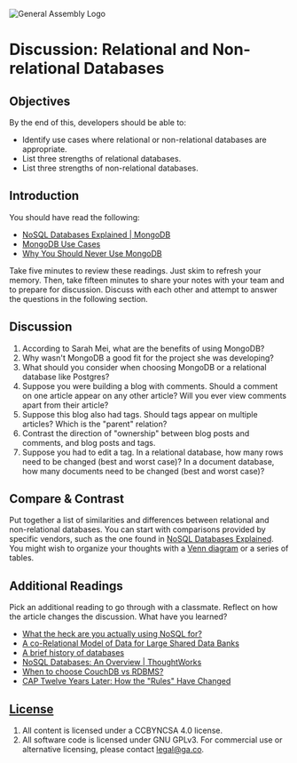 ![General Assembly Logo](https://camo.githubusercontent.com/1a91b05b8f4d44b5bbfb83abac2b0996d8e26c92/687474703a2f2f692e696d6775722e636f6d2f6b6538555354712e706e67)

# Discussion: Relational and Non-relational Databases

## Objectives

By the end of this, developers should be able to:

- Identify use cases where relational or non-relational databases are
    appropriate.
- List three strengths of relational databases.
- List three strengths of non-relational databases.

## Introduction

You should have read the following:

- [NoSQL Databases Explained | MongoDB](https://www.mongodb.com/nosql-explained)
- [MongoDB Use Cases](http://docs.mongodb.org/ecosystem/use-cases/)
- [Why You Should Never Use MongoDB](http://www.sarahmei.com/blog/2013/11/11/why-you-should-never-use-mongodb/)

Take five minutes to review these readings. Just skim to refresh your memory.
Then, take fifteen minutes to share your notes with your team and to
prepare for discussion. Discuss with each other and attempt to answer the
questions in the following section.

## Discussion

1. According to Sarah Mei, what are the benefits of using MongoDB?
1. Why wasn't MongoDB a good fit for the project she was developing?
1. What should you consider when choosing MongoDB or a relational database like
    Postgres?
1. Suppose you were building a blog with comments. Should a comment on one
    article appear on any other article? Will you ever view comments apart from
    their article?
1. Suppose this blog also had tags. Should tags appear on multiple articles?
    Which is the "parent" relation?
1. Contrast the direction of "ownership" between blog posts and comments, and
    blog posts and tags.
1. Suppose you had to edit a tag. In a relational database, how many rows need
    to be changed (best and worst case)? In a document database, how many
    documents need to be changed (best and worst case)?

## Compare & Contrast

Put together a list of similarities and differences between relational and
non-relational databases. You can start with comparisons provided by specific
vendors, such as the one found in [NoSQL Databases
Explained](https://www.mongodb.com/nosql-explained). You might wish to organize
your thoughts with a [Venn diagram](https://en.wikipedia.org/wiki/Venn_diagram)
or a series of tables.

## Additional Readings

Pick an additional reading to go through with a classmate. Reflect on how the
article changes the discussion. What have you learned?

- [What the heck are you actually using NoSQL for?](http://highscalability.com/blog/2010/12/6/what-the-heck-are-you-actually-using-nosql-for.html)
- [A co-Relational Model of Data for Large Shared Data Banks](http://queue.acm.org/detail.cfm?id=1961297&repost)
- [A brief history of databases](http://avant.org/media/history-of-databases)
- [NoSQL Databases: An Overview | ThoughtWorks](http://www.thoughtworks.com/insights/blog/nosql-databases-overview)
- [When to choose CouchDB vs RDBMS?](http://stackoverflow.com/a/2731207/402618)
- [CAP Twelve Years Later: How the "Rules" Have Changed](http://www.infoq.com/articles/cap-twelve-years-later-how-the-rules-have-changed)

## [License](LICENSE)

1. All content is licensed under a CC­BY­NC­SA 4.0 license.
1. All software code is licensed under GNU GPLv3. For commercial use or
    alternative licensing, please contact legal@ga.co.
